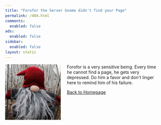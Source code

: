 ```yaml
---
title: "Forofor the Server Gnome didn't find your Page"
permalink: /404.html
comments:
  enabled: false
ads: 
  enabled: false
sidebar:
  enabled: false
layout: static
---
```


<img class="circle" alt="Forofor the Server Gnome" src="/assets/img/authors/forofor.jpg" style="float:left; margin-right:20px; "/>

Forofor is a very sensitive being. Every time he cannot find a page,
he gets very depressed. Do him a favor and don't linger here to remind
him of his failure.  


[Back to Homepage](/)
